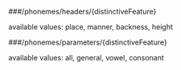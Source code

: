 ###/phonemes/headers/{distinctiveFeature}

available values: place, manner, backness, height



###/phonemes/parameters/{distinctiveFeature}

available values: all, general, vowel, consonant